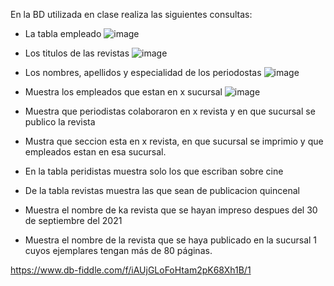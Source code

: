 En la BD utilizada en clase realiza las siguientes consultas:

* La tabla empleado
![image](https://user-images.githubusercontent.com/104279720/172027837-0554d41b-a970-46a5-9df5-5fddc43f6019.png)

* Los titulos de las revistas
![image](https://user-images.githubusercontent.com/104279720/172027897-f11f55f4-5321-46e6-b9ec-3b0022f0b007.png)

* Los nombres, apellidos y especialidad de los periodostas
![image](https://user-images.githubusercontent.com/104279720/172028035-f4a0c037-9cea-494a-aeca-ed532bd93f64.png)

* Muestra los empleados que estan en x sucursal
![image](https://user-images.githubusercontent.com/104279720/172034843-ba6be928-34d3-441b-a282-68e262299db5.png)


* Muestra que periodistas colaboraron en x revista y en que sucursal se publico la revista
* Mustra que seccion esta en x revista, en que sucursal se imprimio y que empleados estan en esa sucursal.
* En la tabla peridistas muestra solo los que escriban sobre cine
* De la tabla revistas muestra las que sean de publicacion quincenal
* Muestra el nombre de ka revista que se hayan impreso despues del 30 de septiembre del 2021
* Muestra el nombre de la revista que se haya publicado en la sucursal 1 cuyos ejemplares tengan más de 80 páginas.

https://www.db-fiddle.com/f/iAUjGLoFoHtam2pK68Xh1B/1

